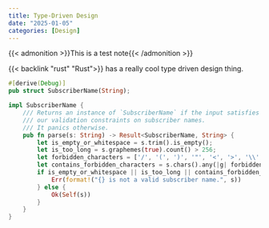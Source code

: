 ```yaml
---
title: Type-Driven Design
date: "2025-01-05"
categories: [Design]
---
```


{{< admonition >}}This is a test note{{< /admonition >}}

{{< backlink "rust" "Rust">}} has a really cool type driven design thing.

```rust
#[derive(Debug)]
pub struct SubscriberName(String);

impl SubscriberName {
    /// Returns an instance of `SubscriberName` if the input satisfies all
    /// our validation constraints on subscriber names.
    /// It panics otherwise.
    pub fn parse(s: String) -> Result<SubscriberName, String> {
        let is_empty_or_whitespace = s.trim().is_empty();
        let is_too_long = s.graphemes(true).count() > 256;
        let forbidden_characters = ['/', '(', ')', '"', '<', '>', '\\', '{', '}'];
        let contains_forbidden_characters = s.chars().any(|g| forbidden_characters.contains(&g));
        if is_empty_or_whitespace || is_too_long || contains_forbidden_characters {
            Err(format!("{} is not a valid subscriber name.", s))
        } else {
            Ok(Self(s))
        }
    }
}
```
